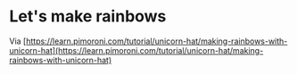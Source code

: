 # Let's make rainbows

Via [https://learn.pimoroni.com/tutorial/unicorn-hat/making-rainbows-with-unicorn-hat](https://learn.pimoroni.com/tutorial/unicorn-hat/making-rainbows-with-unicorn-hat)

